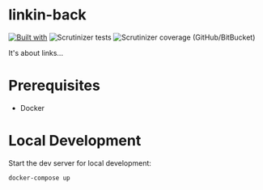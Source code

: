 # linkin-back

[![Built with](https://img.shields.io/badge/Built_with-Cookiecutter_Django_Rest-F7B633.svg)](https://github.com/agconti/cookiecutter-django-rest)
![Scrutinizer tests](https://scrutinizer-ci.com/g/acuatoria/linkin-back/badges/build.png?b=main)
![Scrutinizer coverage (GitHub/BitBucket)](https://img.shields.io/scrutinizer/coverage/g/acuatoria/linkin-back)

It's about links...

# Prerequisites

- Docker

# Local Development

Start the dev server for local development:
```bash
docker-compose up
```
